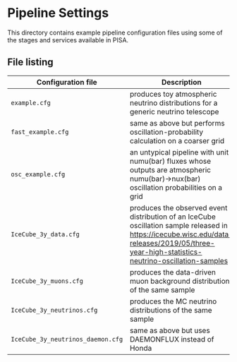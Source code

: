 # Pipeline Settings

This directory contains example pipeline configuration files using some of the stages and services available in PISA.

## File listing

| Configuration file                 | Description
| ---------------------------        | -----------
| `example.cfg`                      | produces toy atmospheric neutrino distributions for a generic neutrino telescope
| `fast_example.cfg`                 | same as above but performs oscillation-probability calculation on a coarser grid
| `osc_example.cfg`                  | an untypical pipeline with unit numu(bar) fluxes whose outputs are atmospheric numu(bar)->nux(bar) oscillation probabilities on a grid
| `IceCube_3y_data.cfg`              | produces the observed event distribution of an IceCube oscillation sample released in https://icecube.wisc.edu/data-releases/2019/05/three-year-high-statistics-neutrino-oscillation-samples
| `IceCube_3y_muons.cfg`             | produces the data-driven muon background distribution of the same sample
| `IceCube_3y_neutrinos.cfg`         | produces the MC neutrino distributions of the same sample
| `IceCube_3y_neutrinos_daemon.cfg`  | same as above but uses DAEMONFLUX instead of Honda

